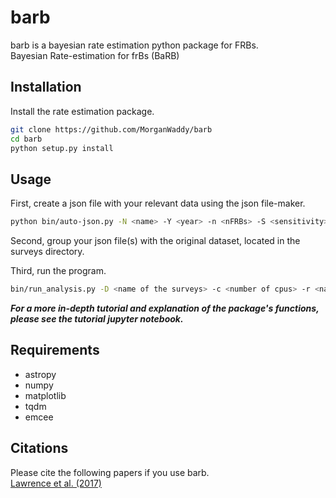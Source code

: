 # barb
barb is a bayesian rate estimation python package for FRBs. <br />
Bayesian Rate-estimation for frBs (BaRB)<br />

## Installation
Install the rate estimation package.
```bash
git clone https://github.com/MorganWaddy/barb
cd barb
python setup.py install
```

## Usage
First, create a json file with your relevant data using the json file-maker.
```bash
python bin/auto-json.py -N <name> -Y <year> -n <nFRBs> -S <sensitivity> -R <radius> -b <beams> -t <tpb> -f <flux>
```

Second, group your json file(s) with the original dataset, located in the surveys directory. <br />

Third, run the program.
```bash
bin/run_analysis.py -D <name of the surveys> -c <number of cpus> -r <name of h5 file> -n <name of final plot> -m <maximum number of iterations>
```
_**For a more in-depth tutorial and explanation of the package's functions, please see the tutorial jupyter notebook.**_

## Requirements
* astropy
* numpy
* matplotlib
* tqdm
* emcee

## Citations
Please cite the following papers if you use barb. <br />
[Lawrence et al. (2017)](https://iopscience.iop.org/article/10.3847/1538-3881/aa844e/pdf)
